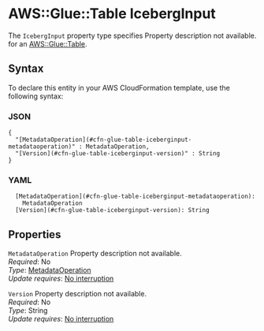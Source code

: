 # AWS::Glue::Table IcebergInput<a name="aws-properties-glue-table-iceberginput"></a>

<a name="aws-properties-glue-table-iceberginput-description"></a>The `IcebergInput` property type specifies Property description not available\. for an [AWS::Glue::Table](aws-resource-glue-table.md)\.

## Syntax<a name="aws-properties-glue-table-iceberginput-syntax"></a>

To declare this entity in your AWS CloudFormation template, use the following syntax:

### JSON<a name="aws-properties-glue-table-iceberginput-syntax.json"></a>

```
{
  "[MetadataOperation](#cfn-glue-table-iceberginput-metadataoperation)" : MetadataOperation,
  "[Version](#cfn-glue-table-iceberginput-version)" : String
}
```

### YAML<a name="aws-properties-glue-table-iceberginput-syntax.yaml"></a>

```
  [MetadataOperation](#cfn-glue-table-iceberginput-metadataoperation): 
    MetadataOperation
  [Version](#cfn-glue-table-iceberginput-version): String
```

## Properties<a name="aws-properties-glue-table-iceberginput-properties"></a>

`MetadataOperation`  <a name="cfn-glue-table-iceberginput-metadataoperation"></a>
Property description not available\.  
*Required*: No  
*Type*: [MetadataOperation](aws-properties-glue-table-metadataoperation.md)  
*Update requires*: [No interruption](https://docs.aws.amazon.com/AWSCloudFormation/latest/UserGuide/using-cfn-updating-stacks-update-behaviors.html#update-no-interrupt)

`Version`  <a name="cfn-glue-table-iceberginput-version"></a>
Property description not available\.  
*Required*: No  
*Type*: String  
*Update requires*: [No interruption](https://docs.aws.amazon.com/AWSCloudFormation/latest/UserGuide/using-cfn-updating-stacks-update-behaviors.html#update-no-interrupt)